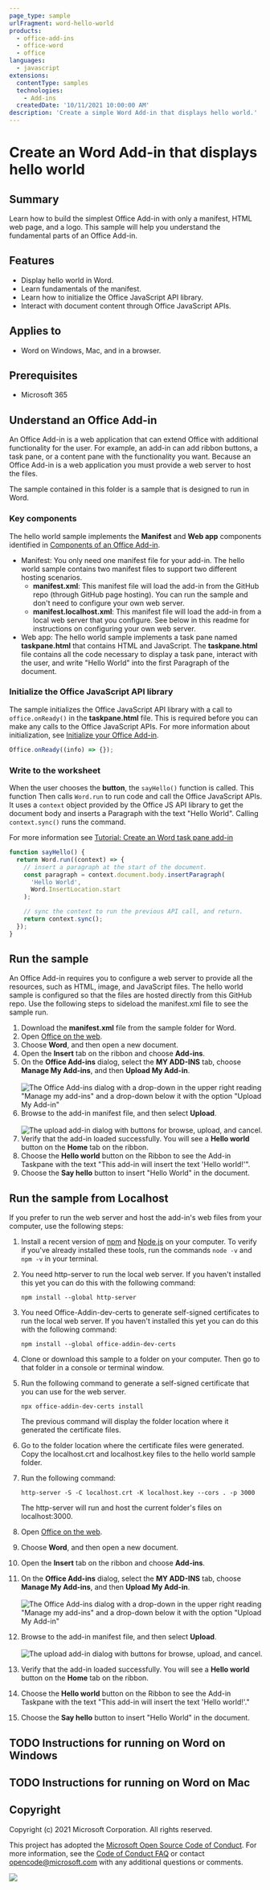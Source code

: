 ```yaml
---
page_type: sample
urlFragment: word-hello-world
products:
  - office-add-ins
  - office-word
  - office
languages:
  - javascript
extensions:
  contentType: samples
  technologies:
    - Add-ins
  createdDate: '10/11/2021 10:00:00 AM'
description: 'Create a simple Word Add-in that displays hello world.'
---
```


# Create an Word Add-in that displays hello world

## Summary

Learn how to build the simplest Office Add-in with only a manifest, HTML web page, and a logo. This sample will help you understand the fundamental parts of an Office Add-in.

## Features

- Display hello world in Word.
- Learn fundamentals of the manifest.
- Learn how to initialize the Office JavaScript API library.
- Interact with document content through Office JavaScript APIs.

## Applies to

- Word on Windows, Mac, and in a browser.

## Prerequisites

- Microsoft 365

## Understand an Office Add-in

An Office Add-in is a web application that can extend Office with additional functionality for the user. For example, an add-in can add ribbon buttons, a task pane, or a content pane with the functionality you want. Because an Office Add-in is a web application you must provide a web server to host the files.

The sample contained in this folder is a sample that is designed to run in Word.

### Key components

The hello world sample implements the **Manifest** and **Web app** components identified in [Components of an Office Add-in](https://docs.microsoft.com/office/dev/add-ins/overview/office-add-ins#components-of-an-office-add-in).

- Manifest: You only need one manifest file for your add-in. The hello world sample contains two manifest files to support two different hosting scenarios.
  - **manifest.xml**: This manifest file will load the add-in from the GitHub repo (through GitHub page hosting). You can run the sample and don't need to configure your own web server.
  - **manifest.localhost.xml**: This manifest file will load the add-in from a local web server that you configure. See below in this readme for instructions on configuring your own web server.
- Web app: The hello world sample implements a task pane named **taskpane.html** that contains HTML and JavaScript. The **taskpane.html** file contains all the code necessary to display a task pane, interact with the user, and write "Hello World" into the first Paragraph of the document.

### Initialize the Office JavaScript API library

The sample initializes the Office JavaScript API library with a call to `office.onReady()` in the **taskpane.html** file. This is required before you can make any calls to the Office JavaScript APIs. For more information about initialization, see [Initialize your Office Add-in](https://docs.microsoft.com/en-us/office/dev/add-ins/develop/initialize-add-in).

```javascript
Office.onReady((info) => {});
```

### Write to the worksheet

When the user chooses the **button**, the `sayHello()` function is called. This function Then calls `Word.run` to run code and call the Office JavaScript APIs. It uses a `context` object provided by the Office JS API library to get the document body and inserts a Paragraph with the text "Hello World". Calling `context.sync()` runs the command.

For more information see [Tutorial: Create an Word task pane add-in](https://docs.microsoft.com/en-us/office/dev/add-ins/tutorials/word-tutorial)

```javascript
function sayHello() {
  return Word.run((context) => {
    // insert a paragraph at the start of the document.
    const paragraph = context.document.body.insertParagraph(
      'Hello World',
      Word.InsertLocation.start
    );

    // sync the context to run the previous API call, and return.
    return context.sync();
  });
}
```

## Run the sample

An Office Add-in requires you to configure a web server to provide all the resources, such as HTML, image, and JavaScript files. The hello world sample is configured so that the files are hosted directly from this GitHub repo. Use the following steps to sideload the manifest.xml file to see the sample run.

1. Download the **manifest.xml** file from the sample folder for Word.
2. Open [Office on the web](https://office.live.com/).
3. Choose **Word**, and then open a new document.
4. Open the **Insert** tab on the ribbon and choose **Add-ins**.
5. On the **Office Add-ins** dialog, select the **MY ADD-INS** tab, choose **Manage My Add-ins**, and then **Upload My Add-in**.<BR /><BR />
   ![The Office Add-ins dialog with a drop-down in the upper right reading "Manage my add-ins" and a drop-down below it with the option "Upload My Add-in"](../images/office-add-ins-word-web.png)
6. Browse to the add-in manifest file, and then select **Upload**.<BR /><BR />
   ![The upload add-in dialog with buttons for browse, upload, and cancel.
](../images/office-upload-add-ins-word-web.png)
7. Verify that the add-in loaded successfully. You will see a **Hello world** button on the **Home** tab on the ribbon.
8. Choose the **Hello world** button on the Ribbon to see the Add-in Taskpane with the text "This add-in will insert the text 'Hello world!'".
9. Choose the **Say hello** button to insert "Hello World" in the document.

## Run the sample from Localhost

If you prefer to run the web server and host the add-in's web files from your computer, use the following steps:

1. Install a recent version of [npm](https://www.npmjs.com/get-npm) and [Node.js](https://nodejs.org/) on your computer. To verify if you've already installed these tools, run the commands `node -v` and `npm -v` in your terminal.

2. You need http-server to run the local web server. If you haven't installed this yet you can do this with the following command:

   ```console
   npm install --global http-server
   ```

3. You need Office-Addin-dev-certs to generate self-signed certificates to run the local web server. If you haven't installed this yet you can do this with the following command:

   ```console
   npm install --global office-addin-dev-certs
   ```

4. Clone or download this sample to a folder on your computer. Then go to that folder in a console or terminal window.
5. Run the following command to generate a self-signed certificate that you can use for the web server.

   ```console
   npx office-addin-dev-certs install
   ```

   The previous command will display the folder location where it generated the certificate files.

6. Go to the folder location where the certificate files were generated. Copy the localhost.crt and localhost.key files to the hello world sample folder.

7. Run the following command:

   ```console
   http-server -S -C localhost.crt -K localhost.key --cors . -p 3000
   ```

   The http-server will run and host the current folder's files on localhost:3000.

8. Open [Office on the web](https://office.live.com/).
9. Choose **Word**, and then open a new document.
10. Open the **Insert** tab on the ribbon and choose **Add-ins**.
11. On the **Office Add-ins** dialog, select the **MY ADD-INS** tab, choose **Manage My Add-ins**, and then **Upload My Add-in**.<BR /><BR />
    ![The Office Add-ins dialog with a drop-down in the upper right reading "Manage my add-ins" and a drop-down below it with the option "Upload My Add-in"](../images/office-add-ins-word-web.png)
12. Browse to the add-in manifest file, and then select **Upload**.<BR /><BR />
    ![The upload add-in dialog with buttons for browse, upload, and cancel.
](../images/office-upload-add-ins-word-web.png)
13. Verify that the add-in loaded successfully. You will see a **Hello world** button on the **Home** tab on the ribbon.
14. Choose the **Hello world** button on the Ribbon to see the Add-in Taskpane with the text "This add-in will insert the text 'Hello world!'."
15. Choose the **Say hello** button to insert "Hello World" in the document.

## TODO Instructions for running on Word on Windows

## TODO Instructions for running on Word on Mac

## Copyright

Copyright (c) 2021 Microsoft Corporation. All rights reserved.

This project has adopted the [Microsoft Open Source Code of Conduct](https://opensource.microsoft.com/codeofconduct/). For more information, see the [Code of Conduct FAQ](https://opensource.microsoft.com/codeofconduct/faq/) or contact [opencode@microsoft.com](mailto:opencode@microsoft.com) with any additional questions or comments.

<img src="https://telemetry.sharepointpnp.com/pnp-officeaddins/samples/hello-world/word-hello-world" />
